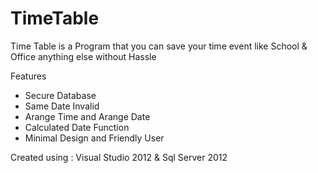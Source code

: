 # TimeTable
Time Table is a Program that you can save your time event like School & Office anything else without Hassle 

Features 
- Secure Database
- Same Date Invalid
- Arange Time and Arange Date
- Calculated Date Function
- Minimal Design and Friendly User

Created using : Visual Studio 2012 & Sql Server 2012
